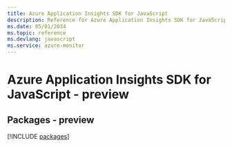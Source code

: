 ```yaml
---
title: Azure Application Insights SDK for JavaScript
description: Reference for Azure Application Insights SDK for JavaScript
ms.date: 05/01/2024
ms.topic: reference
ms.devlang: javascript
ms.service: azure-monitor
---
```

# Azure Application Insights SDK for JavaScript - preview
## Packages - preview
[!INCLUDE [packages](application-insights-index.md)]